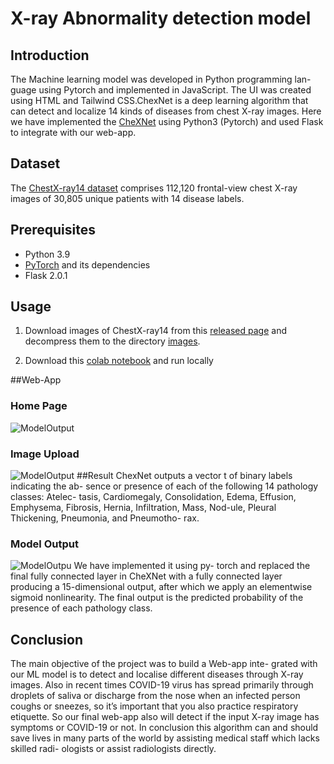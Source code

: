 # X-ray Abnormality detection model
## Introduction 
The Machine learning model was developed in Python programming lan- guage using Pytorch and implemented in JavaScript. The UI was created using HTML and Tailwind CSS.ChexNet is a deep learning algorithm that can detect and localize 14 kinds of diseases from chest X-ray images. 
Here we have implemented the [CheXNet](https://stanfordmlgroup.github.io/projects/chexnet/) using Python3 (Pytorch) and used Flask to integrate with our web-app.



## Dataset

The [ChestX-ray14 dataset](https://www.kaggle.com/nih-chest-xrays/datae) comprises 112,120 frontal-view chest X-ray images of 30,805 unique patients with 14 disease labels. 

## Prerequisites

- Python 3.9
- [PyTorch](http://pytorch.org/) and its dependencies
- Flask 2.0.1

## Usage

1. Download images of ChestX-ray14 from this [released page](https://nihcc.app.box.com/v/ChestXray-NIHCC) and decompress them to the directory [images](./ChestX-ray14/images).

2. Download this [colab notebook](https://github.com/ravijyoti3/mini-project/blob/main/web_mini_project.ipynb) and run locally 

##Web-App

### Home Page 
![ModelOutput](https://github.com/ravijyoti3/mini-project/blob/main/Images/homepage.jpeg)

### Image Upload
![ModelOutput](https://github.com/ravijyoti3/mini-project/blob/main/Images/upload.jpeg)
##Result
ChexNet outputs a vector t of binary labels indicating the ab- sence or presence of each of the following 14 pathology classes: Atelec- tasis, Cardiomegaly, Consolidation, Edema, Effusion, Emphysema, Fibrosis, Hernia, Infiltration, Mass, Nod-ule, Pleural Thickening, Pneumonia, and Pneumotho- rax. 

### Model Output 
![ModelOutpu](https://github.com/ravijyoti3/mini-project/blob/main/Images/Model%20output.png)
We have implemented it using py- torch and replaced the final fully connected layer in CheXNet with a fully connected layer producing a 15-dimensional output, after which we apply an elementwise sigmoid nonlinearity. The final output is the predicted probability of the presence of each pathology class.

## Conclusion 

The main objective of the project was to build a Web-app inte- grated with our ML model is to detect and localise different diseases through X-ray images.
Also in recent times COVID-19 virus has spread primarily through droplets of saliva or discharge from the nose when an infected person coughs or sneezes, so it’s important that you also practice respiratory etiquette. So our final web-app also will detect if the input X-ray image has symptoms or COVID-19 or not.
In conclusion this algorithm can and should save lives in many parts of the world by assisting medical staff which lacks skilled radi- ologists or assist radiologists directly.
